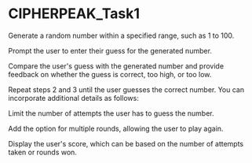 # CIPHERPEAK_Task1
Generate a random number within a specified range, such as 1 to 100.

Prompt the user to enter their guess for the generated number.

Compare the user's guess with the generated number and provide feedback on
whether the guess is correct, too high, or too low.

Repeat steps 2 and 3 until the user guesses the correct number. You can
incorporate additional details as follows:

Limit the number of attempts the user has to guess the number.

Add the option for multiple rounds, allowing the user to play again.

Display the user's score, which can be based on the number of attempts taken or
rounds won.
